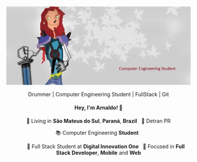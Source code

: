 <p align="center">
  <img src="https://github.com/arnaldorocha/arnaldorocha/blob/master/.github/assets/image.png" width="500"
  alt="Kalvaitir.com" />
</p>
<p align="center">
 Drummer | Computer Engineering Student | FullStack | Git
</p>

<h4 align="center">
  Hey, I'm Arnaldo! 👋
</h4>
<p align="center">
  📌 Living in <b>São Mateus do Sul</b>, <b>Paraná</b>, <b>Brazil</b> &nbsp; 💼 Detran PR
</p>
<p align="center">
  📚 Computer Engineering <b>Student</b> &nbsp; 
</p>
<p align="center">
  &nbsp; &nbsp; &nbsp; &nbsp; &nbsp; 🚀 Full Stack Student at <b>Digital Innovation One </b> &nbsp; 🎯 Focused in <b>Full Stack Developer</b>, <b>Mobile</b> and <b>Web</b>
</p>
